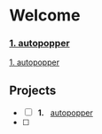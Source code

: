 # Welcome

<h3><a href="https://github.com/lyndskg/autopopper">1. autopopper</a></h3>

[1. autopopper](https://github.com/lyndskg/autopopper)

## Projects

- [ ] &nbsp; **1.** &nbsp; [autopopper](https://github.com/lyndskg/autopopper)
- [ ] 

